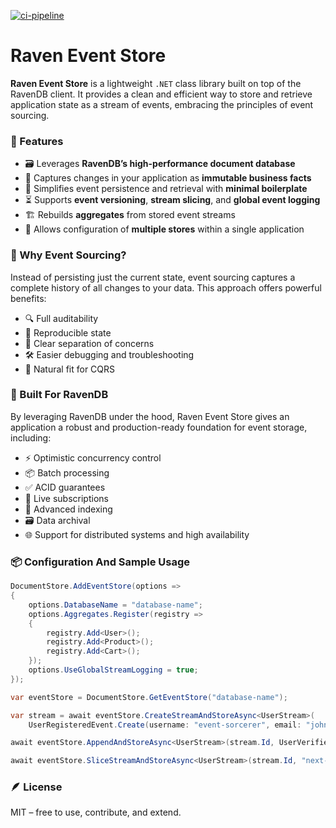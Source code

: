 [![ci-pipeline](https://github.com/lukaszdobrzynski/raven-event-store/actions/workflows/ci-pipeline.yml/badge.svg)](https://github.com/lukaszdobrzynski/raven-event-store/actions/workflows/ci-pipeline.yml)

# Raven Event Store

**Raven Event Store** is a lightweight `.NET` class library built on top of the RavenDB client. It provides a clean and efficient way to store and retrieve application state as a stream of events, embracing the principles of event sourcing.

### 🚀 Features

- 🗃️ Leverages **RavenDB’s high-performance document database**
- 📜 Captures changes in your application as **immutable business facts**
- 🧩 Simplifies event persistence and retrieval with **minimal boilerplate**
- ⏳ Supports **event versioning**, **stream slicing**, and **global event logging**
- 🏗️ Rebuilds **aggregates** from stored event streams
- 🔌 Allows configuration of **multiple stores** within a single application

### 🧠 Why Event Sourcing?

Instead of persisting just the current state, event sourcing captures a complete history of all changes to your data. This approach offers powerful benefits:

- 🔍 Full auditability
- 🔄 Reproducible state
- 🧩 Clear separation of concerns
- 🛠️ Easier debugging and troubleshooting
- 🔑 Natural fit for CQRS

### 🦅 Built For RavenDB

By leveraging RavenDB under the hood, Raven Event Store gives an application a robust and production-ready foundation for event storage, including:

- ⚡ Optimistic concurrency control
- 📦 Batch processing
- ✅ ACID guarantees
- 🔔 Live subscriptions
- 🧠 Advanced indexing
- 🗃️ Data archival
- 🌐 Support for distributed systems and high availability

### 📦 Configuration And Sample Usage

```csharp
DocumentStore.AddEventStore(options =>
{
    options.DatabaseName = "database-name";
    options.Aggregates.Register(registry =>
    {
        registry.Add<User>();
        registry.Add<Product>();
        registry.Add<Cart>();
    });
    options.UseGlobalStreamLogging = true;
});

var eventStore = DocumentStore.GetEventStore("database-name");

var stream = await eventStore.CreateStreamAndStoreAsync<UserStream>(
    UserRegisteredEvent.Create(username: "event-sorcerer", email: "john@event-sorcerer.com"));

await eventStore.AppendAndStoreAsync<UserStream>(stream.Id, UserVerifiedEvent.Create, UserActivatedEvent.Create);

await eventStore.SliceStreamAndStoreAsync<UserStream>(stream.Id, "next-slice-id", UserRoleChangedEvent.Create("SUPER-ADMIN"));
```
### 🪶 License

MIT – free to use, contribute, and extend.

 


